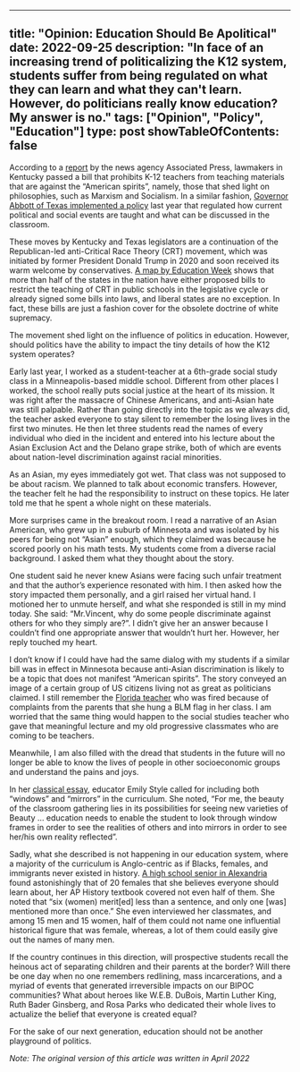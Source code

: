 
---
title: "Opinion: Education Should Be Apolitical"
date: 2022-09-25
description: "In face of an increasing trend of politicalizing the K12 system, students suffer from being regulated on what they can learn and what they can't learn. However, do politicians really know education? My answer is no."
tags: ["Opinion", "Policy", "Education"]
type: post
showTableOfContents: false
---

<!-- style, tone, ... topic (progressive style guide) -->
<!-- depoliticized/apolitical -->


According to a [report](https://apnews.com/article/business-education-kentucky-b434a4980e88ff8882fd741ba57b518b) by the news agency Associated Press, lawmakers in Kentucky passed a bill that prohibits K-12 teachers from teaching materials that are against the “American spirits”, namely, those that shed light on philosophies, such as Marxism and Socialism. In a similar fashion, [Governor Abbott of Texas implemented a policy](https://www.texastribune.org/2021/06/15/abbott-critical-race-theory-law/) last year that regulated how current political and social events are taught and what can be discussed in the classroom. 

These moves by Kentucky and Texas legislators are a continuation of the Republican-led anti-Critical Race Theory (CRT) movement, which was initiated by former President Donald Trump in 2020 and soon received its warm welcome by conservatives. [A map by Education Week](https://www.edweek.org/policy-politics/map-where-critical-race-theory-is-under-attack/2021/06) shows that more than half of the states in the nation have either proposed bills to restrict the teaching of CRT in public schools in the legislative cycle or already signed some bills into laws, and liberal states are no exception. In fact, these bills are just a fashion cover for the obsolete doctrine of white supremacy. 

The movement shed light on the influence of politics in education. However, should politics have the ability to impact the tiny details of how the K12 system operates?

Early last year, I worked as a student-teacher at a 6th-grade social study class in a Minneapolis-based middle school. Different from other places I worked, the school really puts social justice at the heart of its mission. It was right after the massacre of Chinese Americans, and anti-Asian hate was still palpable. Rather than going directly into the topic as we always did, the teacher asked everyone to stay silent to remember the losing lives in the first two minutes. He then let three students read the names of every individual who died in the incident and entered into his lecture about the Asian Exclusion Act and the Delano grape strike, both of which are events about nation-level discrimination against racial minorities. 

As an Asian, my eyes immediately got wet. That class was not supposed to be about racism. We planned to talk about economic transfers. However, the teacher felt he had the responsibility to instruct on these topics. He later told me that he spent a whole night on these materials. 

More surprises came in the breakout room. I read a narrative of an Asian American, who grew up in a suburb of Minnesota and was isolated by his peers for being not “Asian” enough, which they claimed was because he scored poorly on his math tests. My students come from a diverse racial background. I asked them what they thought about the story. 

One student said he never knew Asians were facing such unfair treatment and that the author’s experience resonated with him. I then asked how the story impacted them personally, and a girl raised her virtual hand. I motioned her to unmute herself, and what she responded is still in my mind today. She said: “Mr.Vincent, why do some people discriminate against others for who they simply are?”. I didn’t give her an answer because I couldn’t find one appropriate answer that wouldn’t hurt her. However, her reply touched my heart.       
 
I don’t know if I could have had the same dialog with my students if a similar bill was in effect in Minnesota because anti-Asian discrimination is likely to be a topic that does not manifest “American spirits”. The story conveyed an image of a certain group of US citizens living not as great as politicians claimed. I still remember the [Florida teacher](https://www.jacksonville.com/story/news/education/2021/05/17/florida-education-commissioner-richard-corcoran-says-fired-duval-county-teacher-supporting-blm/5134544001/) who was fired because of complaints from the parents that she hung a BLM flag in her class. I am worried that the same thing would happen to the social studies teacher who gave that meaningful lecture and my old progressive classmates who are coming to be teachers.  

Meanwhile, I am also filled with the dread that students in the future will no longer be able to know the lives of people in other socioeconomic groups and understand the pains and joys.

In her [classical essay](https://nationalseedproject.org/Key-SEED-Texts/curriculum-as-window-and-mirror), educator Emily Style called for including both “windows” and “mirrors” in the curriculum. She noted, “For me, the beauty of the classroom gathering lies in its possibilities for seeing new varieties of Beauty …  education needs to enable the student to look through window frames in order to see the realities of others and into mirrors in order to see her/his own reality reflected”. 

Sadly, what she described is not happening in our education system, where a majority of the curriculum is Anglo-centric as if Blacks, females, and immigrants never existed in history. [A high school senior in Alexandria](https://www.washingtonpost.com/opinions/2022/01/01/advanced-placement-history-textbook-women/) found astonishingly that of 20 females that she believes everyone should learn about, her AP History textbook covered not even half of them. She noted that “six (women) merit[ed] less than a sentence, and only one [was] mentioned more than once.” She even interviewed her classmates, and among 15 men and 15 women, half of them could not name one influential historical figure that was female, whereas, a lot of them could easily give out the names of many men. 
 
If the country continues in this direction, will prospective students recall the heinous act of separating children and their parents at the border? Will there be one day when no one remembers redlining, mass incarcerations, and a myriad of events that generated irreversible impacts on our BIPOC communities? What about heroes like W.E.B. DuBois, Martin Luther King, Ruth Bader Ginsberg, and Rosa Parks who dedicated their whole lives to actualize the belief that everyone is created equal?  

<!-- note: simplifying - not that many posits; also it wasn't one person. It was a period -->
<!--note: a mistranslation in the last sentence."realize" is an internal process. "actualize" is an external word-->

For the sake of our next generation, education should not be another playground of politics.


*Note: The original version of this article was written in April 2022*

